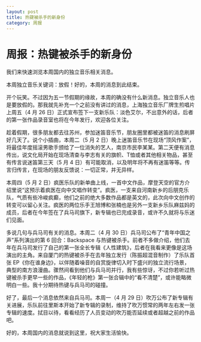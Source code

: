 ```yaml
---
layout: post
title: 热键被杀手的新身份
category: 周报
---
```


# 周报：热键被杀手的新身份

我们来快速浏览本周国内的独立音乐相关消息。

本周独立音乐关键词：放假！好的，本周的消息到此结束。

开个玩笑。不过因为五一节假期的缘故，本周的确没有什么新消息。独立音乐人也是要放假的。那我就先补充一个之前没有讲过的消息，上海独立音乐厂牌生煎唱片上周五（4 月 26 日）正式宣布签下一支新乐队：淡色艾尔，不出意外的话，后者的第一张作品录音室也将在今年发行，欢迎各位关注。

趁着假期，很多朋友都去往苏州，参加迷笛音乐节，朋友圈里都被迷笛的消息刷屏好几天了。说个小插曲，本周二（5 月 2 日）晚上迷笛音乐节在现场“顶风作案”，将最佳年度摇滚男歌手颁给了一位消失的艺人，南京市民李某某。第二天便有消息传出，说文化局开始在现场清查与李志有关的旗帜、T恤或者其他相关物品，甚至有传言说迷笛第三天（5 月 4 日）有可能取消，以及明年将不再有迷笛等等。传言归传言，在现场的朋友反馈说：一切正常，并无异样。

本周四（5 月 2 日）疯医乐队的新单曲上线，一首中文作品，摩登天空的官方介绍里说“这预示着疯医在向中文唱作转变”。疯医，一支来自河南新乡的后朋克乐队，气质有些冷峻疯癫，他们之前的绝大多数作品都是英文的，此次向中文创作的转变可以留心关注。疯医的两位乐手王旭博和张楠也是另外一支新乡乐队麻兹妈的成员，后者在今年签在了兵马司旗下，新专辑也已完成录音，或许不久就将与乐迷们见面。

多说几句与兵马司有关的消息。本周二（4 月 30 日）兵马司公布了“青年中国之声”系列演出的第 6 回合：Backspace 与热键被杀手。前者不多做介绍，他们去年在兵马司发行了自己的第一张全长专辑《人性建筑》，后者在我看来更像是这场演出的主角。来自厦门的热键被杀手在去年独立发行（陈振超混音制作）了乐队首张 EP《你在谁身边》，以伴随着噪音的自赏旋律切入时下盛兴的独立流行场景，典型的南方浪漫曲。骤然间看到他们与兵马司并行，我有些惊讶，不过你若听过热键被杀手更早一些的作品，《年轻的枪》第一张合辑中的“看不清楚”，或许能略微明白一些。我十分期待热键与兵马司的碰撞。

好了，最后一个消息依然来自兵马司。本周一（4 月 29 日）吹万公布了新专辑有关进展，乐队前往里斯本开始了新专辑的录制，维持了吹万惯常的两年左右发一张专辑的速度。拭目以待，看看经历了人员变动的吹万能否延续或者超越之前的作品吧。

好的，本周国内的消息就说到这里，祝大家生活愉快。
